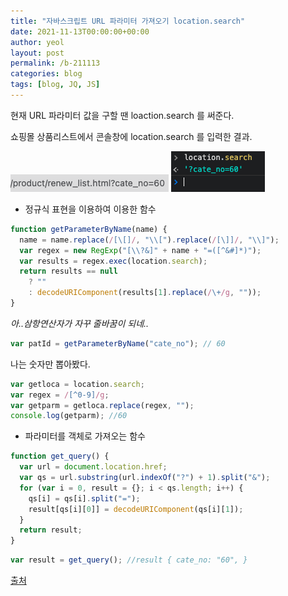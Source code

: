 ```yaml
---
title: "자바스크립트 URL 파라미터 가져오기 location.search"
date: 2021-11-13T00:00:00+00:00
author: yeol
layout: post
permalink: /b-211113
categories: blog
tags: [blog, JQ, JS]
---
```


현재 URL 파라미터 값을 구할 땐 loaction.search 를 써준다.

쇼핑몰 상품리스트에서 콘솔창에 location.search 를 입력한 결과.

<div class="content-img">
    <img src="../assets/images/211112/url.jpg" alt="">
    <img src="../assets/images/211112/consloe.jpg" alt="">
</div>

- 정규식 표현을 이용하여 이용한 함수

```javascript
function getParameterByName(name) {
  name = name.replace(/[\[]/, "\\[").replace(/[\]]/, "\\]");
  var regex = new RegExp("[\\?&]" + name + "=([^&#]*)");
  var results = regex.exec(location.search);
  return results == null
    ? ""
    : decodeURIComponent(results[1].replace(/\+/g, ""));
}
```

<em>아..삼항연산자가 자꾸 줄바꿈이 되네..</em>

```javascript
var patId = getParameterByName("cate_no"); // 60
```

<span class="conment">나는 숫자만 뽑아봤다.</span>

```javascript
var getloca = location.search;
var regex = /[^0-9]/g;
var getparm = getloca.replace(regex, "");
console.log(getparm); //60
```

- 파라미터를 객체로 가져오는 함수

```javascript
function get_query() {
  var url = document.location.href;
  var qs = url.substring(url.indexOf("?") + 1).split("&");
  for (var i = 0, result = {}; i < qs.length; i++) {
    qs[i] = qs[i].split("=");
    result[qs[i][0]] = decodeURIComponent(qs[i][1]);
  }
  return result;
}
```

```javascript
var result = get_query(); //result { cate_no: "60", }
```

<a href="https://fellowtuts.com/jquery/getting-query-string-values-in-javascript/?a=a" class="refer">출처</a>
